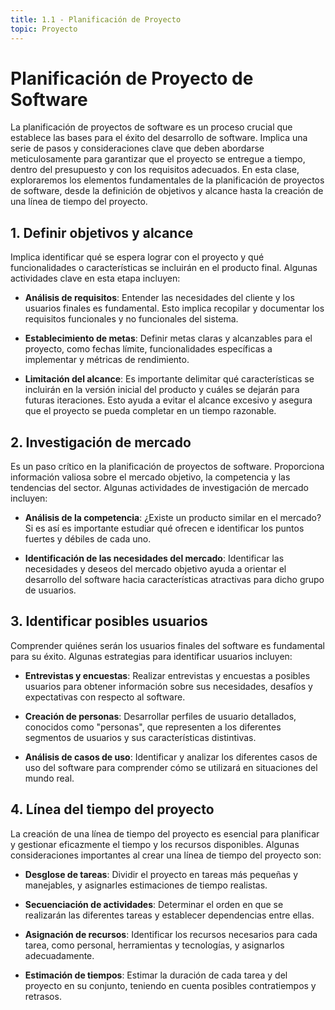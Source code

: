 ```yaml
---
title: 1.1 - Planificación de Proyecto
topic: Proyecto
---
```


# Planificación de Proyecto de Software

La planificación de proyectos de software es un proceso crucial que establece las bases para el éxito del desarrollo de software. Implica una serie de pasos y consideraciones clave que deben abordarse meticulosamente para garantizar que el proyecto se entregue a tiempo, dentro del presupuesto y con los requisitos adecuados. En esta clase, exploraremos los elementos fundamentales de la planificación de proyectos de software, desde la definición de objetivos y alcance hasta la creación de una línea de tiempo del proyecto.

## 1. Definir objetivos y alcance

Implica identificar qué se espera lograr con el proyecto y qué funcionalidades o características se incluirán en el producto final. Algunas actividades clave en esta etapa incluyen:

- **Análisis de requisitos**: Entender las necesidades del cliente y los usuarios finales es fundamental. Esto implica recopilar y documentar los requisitos funcionales y no funcionales del sistema.

- **Establecimiento de metas**: Definir metas claras y alcanzables para el proyecto, como fechas límite, funcionalidades específicas a implementar y métricas de rendimiento.

- **Limitación del alcance**: Es importante delimitar qué características se incluirán en la versión inicial del producto y cuáles se dejarán para futuras iteraciones. Esto ayuda a evitar el alcance excesivo y asegura que el proyecto se pueda completar en un tiempo razonable.

## 2. Investigación de mercado

Es un paso crítico en la planificación de proyectos de software. Proporciona información valiosa sobre el mercado objetivo, la competencia y las tendencias del sector. Algunas actividades de investigación de mercado incluyen:

- **Análisis de la competencia**: ¿Existe un producto similar en el mercado? Si es así es importante estudiar qué ofrecen e identificar los puntos fuertes y débiles de cada uno.

- **Identificación de las necesidades del mercado**: Identificar las necesidades y deseos del mercado objetivo ayuda a orientar el desarrollo del software hacia características atractivas para dicho grupo de usuarios.

## 3. Identificar posibles usuarios

Comprender quiénes serán los usuarios finales del software es fundamental para su éxito. Algunas estrategias para identificar usuarios incluyen:

- **Entrevistas y encuestas**: Realizar entrevistas y encuestas a posibles usuarios para obtener información sobre sus necesidades, desafíos y expectativas con respecto al software.

- **Creación de personas**: Desarrollar perfiles de usuario detallados, conocidos como "personas", que representen a los diferentes segmentos de usuarios y sus características distintivas.

- **Análisis de casos de uso**: Identificar y analizar los diferentes casos de uso del software para comprender cómo se utilizará en situaciones del mundo real.

## 4. Línea del tiempo del proyecto

La creación de una línea de tiempo del proyecto es esencial para planificar y gestionar eficazmente el tiempo y los recursos disponibles. Algunas consideraciones importantes al crear una línea de tiempo del proyecto son:

- **Desglose de tareas**: Dividir el proyecto en tareas más pequeñas y manejables, y asignarles estimaciones de tiempo realistas.

- **Secuenciación de actividades**: Determinar el orden en que se realizarán las diferentes tareas y establecer dependencias entre ellas.

- **Asignación de recursos**: Identificar los recursos necesarios para cada tarea, como personal, herramientas y tecnologías, y asignarlos adecuadamente.

- **Estimación de tiempos**: Estimar la duración de cada tarea y del proyecto en su conjunto, teniendo en cuenta posibles contratiempos y retrasos.

